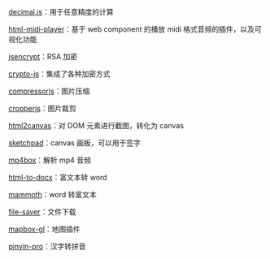 [decimal.js](https://www.npmjs.com/package/decimal.js)：用于任意精度的计算

[html-midi-player](https://www.npmjs.com/package/html-midi-player)：基于 web component 的播放 midi 格式音频的插件，以及可视化功能

[jsencrypt](https://www.npmjs.com/package/jsencrypt)：RSA 加密

[crypto-js](https://www.npmjs.com/package/crypto-js)：集成了各种加密方式

[compressorjs](https://www.npmjs.com/package/compressorjs)：图片压缩

[cropperjs](https://www.npmjs.com/package/cropperjs)：图片裁剪

[html2canvas](https://www.npmjs.com/package/html2canvas)：对 DOM 元素进行截图，转化为 canvas

[sketchpad](https://www.npmjs.com/package/sketchpad)：canvas 画板，可以用于签字

[mp4box](https://www.npmjs.com/package/mp4box)：解析 mp4 音频

[html-to-docx](https://www.npmjs.com/package/html-to-docx)：富文本转 word

[mammoth](https://www.npmjs.com/package/mammoth)：word 转富文本

[file-saver](https://www.npmjs.com/package/file-saver)：文件下载

[mapbox-gl](https://www.npmjs.com/package/mapbox-gl)：地图插件

[pinyin-pro](https://www.npmjs.com/package/pinyin-pro)：汉字转拼音
